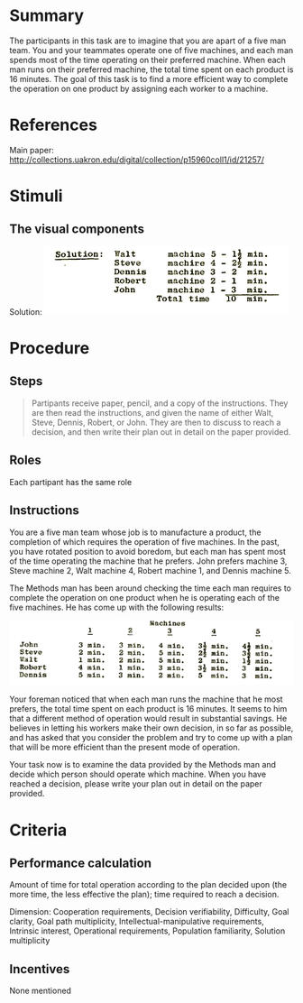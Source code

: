# Summary
The participants in this task are to imagine that you are apart of a five man team. You and your teammates operate one of five machines, and each man spends most of the time operating on their preferred machine. When each man runs on their preferred machine, the total time spent on each product is 16 minutes. The goal of this task is to find a more efficient way to complete the operation on one product by assigning each worker to a machine.

# References
Main paper: http://collections.uakron.edu/digital/collection/p15960coll1/id/21257/

# Stimuli
## The visual components
Solution:
![operation2](images/operation2.png)


# Procedure
## Steps
>Partipants receive paper, pencil, and a copy of the instructions.
>They are then read the instructions, and given the name of either Walt, Steve, Dennis, Robert, or John.
>They are then to discuss to reach a decision, and then write their plan out in detail on the paper provided.

## Roles 
Each partipant has the same role

## Instructions
You are a five man team whose job is to manufacture a product, the completion of which requires the operation of five machines. In the past, you have rotated position to avoid boredom, but each man has spent most of the time operating the machine that he prefers. John prefers machine 3, Steve machine 2, Walt machine 4, Robert machine 1, and Dennis machine 5.

The Methods man has been around checking the time each man requires to complete the operation on one product when he is operating each of the five machines. He has come up with the following results:

![operation1](images/operation1.png)

Your foreman noticed that when each man runs the machine that he most prefers, the total time spent on each product is 16 minutes. It seems to him that a different method of operation would result in substantial savings. He believes in letting his workers make their own decision, in so far as possible, and has asked that you consider the problem and try to come up with a plan that will be more efficient than the present mode of operation.

Your task now is to examine the data provided by the Methods man and decide which person should operate which machine. When you have reached a decision, please write your plan out in detail on the paper provided. 

# Criteria
## Performance calculation
Amount of time for total operation according to the plan decided upon (the more time, the less effective the plan); time required to reach a decision. 

Dimension:
Cooperation requirements, Decision verifiability, Difficulty, Goal clarity, Goal path multiplicity, Intellectual-manipulative requirements, Intrinsic interest, Operational requirements, Population familiarity, Solution multiplicity

## Incentives
None mentioned
